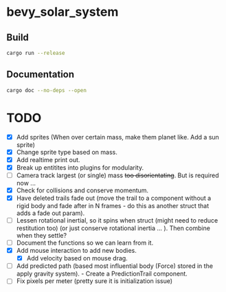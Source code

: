 # bevy_solar_system

## Build
```bash
cargo run --release
```

## Documentation
```bash
cargo doc --no-deps --open
```

# TODO
- [x] Add sprites (When over certain mass, make them planet like. Add a sun sprite)
- [x] Change sprite type based on mass.
- [x] Add realtime print out.
- [x] Break up entitites into plugins for modularity.
- [ ] Camera track largest (or single) mass ~~too disorientating~~. But is required now ...
- [x] Check for collisions and conserve momentum.
- [x] Have deleted trails fade out (move the trail to a component without a rigid body and fade after in N frames - do this as another struct that adds a fade out param).
- [ ] Lessen rotational inertial, so it spins when struct (might need to reduce restitution too) (or just conserve rotational inertia ... ). Then combine when they settle?
- [ ] Document the functions so we can learn from it.
- [x] Add mouse interaction to add new bodies.
    - [x] Add velocity based on mouse drag.
- [ ] Add predicted path (based most influential body (Force) stored in the apply gravity system). - Create a PredictionTrail component.
- [ ] Fix pixels per meter (pretty sure it is initialization issue)